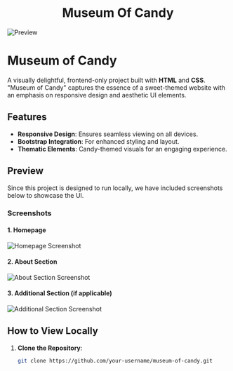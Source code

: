 <h1 align="center">Museum Of Candy</h1>
<img align="center" alt="Preview" src="https://github.com/user-attachments/assets/d2cb9e62-36da-4b13-85fd-2832934d23f5">


# Museum of Candy  

A visually delightful, frontend-only project built with **HTML** and **CSS**. "Museum of Candy" captures the essence of a sweet-themed website with an emphasis on responsive design and aesthetic UI elements.  

## Features  
- **Responsive Design**: Ensures seamless viewing on all devices.  
- **Bootstrap Integration**: For enhanced styling and layout.  
- **Thematic Elements**: Candy-themed visuals for an engaging experience.  

## Preview  
Since this project is designed to run locally, we have included screenshots below to showcase the UI.  

### Screenshots  
#### 1. Homepage  
![Homepage Screenshot](path-to-your-screenshot1.png)  

#### 2. About Section  
![About Section Screenshot](path-to-your-screenshot2.png)  

#### 3. Additional Section (if applicable)  
![Additional Section Screenshot](path-to-your-screenshot3.png)  

## How to View Locally  
1. **Clone the Repository**:  
   ```bash
   git clone https://github.com/your-username/museum-of-candy.git
